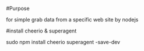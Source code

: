 #Purpose

for simple grab data from a specific web site by nodejs

#install cheerio & superagent

sudo npm install cheerio superagent -save-dev